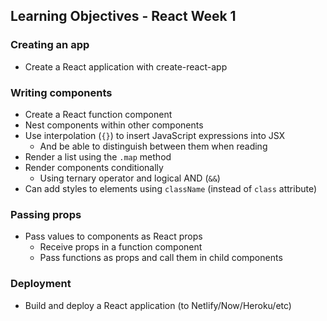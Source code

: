 ## Learning Objectives - React Week 1

### Creating an app

- Create a React application with create-react-app

### Writing components

- Create a React function component
- Nest components within other components
- Use interpolation (`{}`) to insert JavaScript expressions into JSX
  - And be able to distinguish between them when reading
- Render a list using the `.map` method
- Render components conditionally
  - Using ternary operator and logical AND (`&&`)
- Can add styles to elements using `className` (instead of `class` attribute)

### Passing props

- Pass values to components as React props
  - Receive props in a function component
  - Pass functions as props and call them in child components

### Deployment

- Build and deploy a React application (to Netlify/Now/Heroku/etc)
